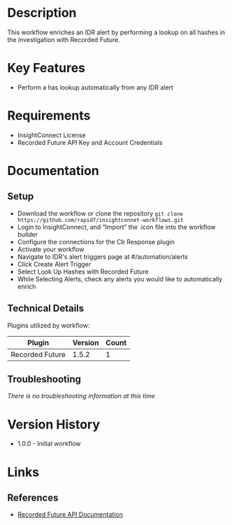 # Description

This workflow enriches an IDR alert by performing a lookup on all hashes in the investigation with Recorded Future.

# Key Features

* Perform a has lookup automatically from any IDR alert

# Requirements

* InsightConnect License
* Recorded Future API Key and Account Credentials

# Documentation

## Setup

* Download the workflow or clone the repository `git clone https://github.com/rapid7/insightconnet-workflows.git`
* Login to InsightConnect, and “Import” the .icon file into the workflow builder
* Configure the connections for the Cb Response plugin
* Activate your workflow
* Navigate to IDR's alert triggers page at #/automation/alerts
* Click Create Alert Trigger
* Select Look Up Hashes with Recorded Future
* While Selecting Alerts, check any alerts you would like to automatically enrich

## Technical Details

Plugins utilized by workflow:

|Plugin|Version|Count|
|----|----|--------|
|Recorded Future|1.5.2|1|

## Troubleshooting

_There is no troubleshooting information at this time_

# Version History

* 1.0.0 - Initial workflow

# Links

## References

* [Recorded Future API Documentation](https://support.recordedfuture.com/hc/en-us/categories/115000803507-Raw-API)